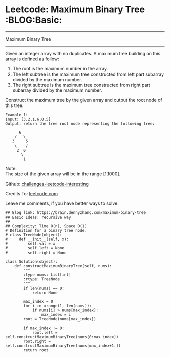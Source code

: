 # Leetcode: Maximum Binary Tree     :BLOG:Basic:


---

Maximum Binary Tree  

---

Given an integer array with no duplicates. A maximum tree building on this array is defined as follow:  

1.  The root is the maximum number in the array.
2.  The left subtree is the maximum tree constructed from left part subarray divided by the maximum number.
3.  The right subtree is the maximum tree constructed from right part subarray divided by the maximum number.

Construct the maximum tree by the given array and output the root node of this tree.  

    Example 1:
    Input: [3,2,1,6,0,5]
    Output: return the tree root node representing the following tree:
    
          6
        /   \
       3     5
        \    / 
         2  0   
           \
            1

Note:  
The size of the given array will be in the range [1,1000].  

Github: [challenges-leetcode-interesting](https://github.com/DennyZhang/challenges-leetcode-interesting/tree/master/maximum-binary-tree)  

Credits To: [leetcode.com](https://leetcode.com/problems/maximum-binary-tree/description/)  

Leave me comments, if you have better ways to solve.  

    ## Blog link: https://brain.dennyzhang.com/maximum-binary-tree
    ## Basic Ideas: recursive way
    ##
    ## Complexity: Time O(n), Space O(1)
    # Definition for a binary tree node.
    # class TreeNode(object):
    #     def __init__(self, x):
    #         self.val = x
    #         self.left = None
    #         self.right = None
    
    class Solution(object):
        def constructMaximumBinaryTree(self, nums):
            """
            :type nums: List[int]
            :rtype: TreeNode
            """
            if len(nums) == 0:
                return None
    
            max_index = 0
            for i in xrange(1, len(nums)):
                if nums[i] > nums[max_index]:
                    max_index = i
            root = TreeNode(nums[max_index])
    
            if max_index != 0:
                root.left = self.constructMaximumBinaryTree(nums[0:max_index])
            root.right = self.constructMaximumBinaryTree(nums[max_index+1:])
            return root